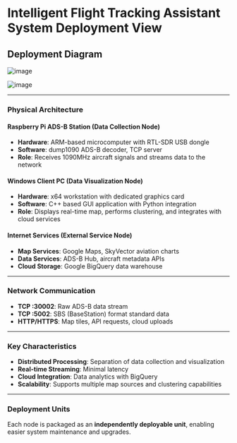 # Intelligent Flight Tracking Assistant System Deployment View

## Deployment Diagram
![image](https://github.com/user-attachments/assets/4dc56cfe-f4a7-4f8d-8180-e826222dfd2b)



![image](https://github.com/user-attachments/assets/932df633-aca1-40cb-813b-5542d78750c8)

---

### Physical Architecture

#### Raspberry Pi ADS-B Station (Data Collection Node)

* **Hardware**: ARM-based microcomputer with RTL-SDR USB dongle
* **Software**: dump1090 ADS-B decoder, TCP server
* **Role**: Receives 1090MHz aircraft signals and streams data to the network

#### Windows Client PC (Data Visualization Node)

* **Hardware**: x64 workstation with dedicated graphics card
* **Software**: C++ based GUI application with Python integration
* **Role**: Displays real-time map, performs clustering, and integrates with cloud services

#### Internet Services (External Service Node)

* **Map Services**: Google Maps, SkyVector aviation charts
* **Data Services**: ADS-B Hub, aircraft metadata APIs
* **Cloud Storage**: Google BigQuery data warehouse

---

### Network Communication

* **TCP :30002**: Raw ADS-B data stream
* **TCP :5002**: SBS (BaseStation) format standard data
* **HTTP/HTTPS**: Map tiles, API requests, cloud uploads

---

### Key Characteristics

* **Distributed Processing**: Separation of data collection and visualization
* **Real-time Streaming**: Minimal latency
* **Cloud Integration**: Data analytics with BigQuery
* **Scalability**: Supports multiple map sources and clustering capabilities

---

### Deployment Units

Each node is packaged as an **independently deployable unit**, enabling easier system maintenance and upgrades.

